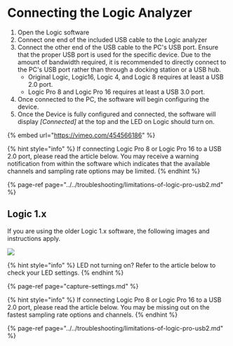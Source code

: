 # Connecting the Logic Analyzer

1. Open the Logic software
2. Connect one end of the included USB cable to the Logic analyzer
3. Connect the other end of the USB cable to the PC's USB port. Ensure that the proper USB port is used for the specific device. Due to the amount of bandwidth required, it is recommended to directly connect to the PC's USB port rather than through a docking station or a USB hub.
   * Original Logic, Logic16, Logic 4, and Logic 8 requires at least a USB 2.0 port.
   * Logic Pro 8 and Logic Pro 16 requires at least a USB 3.0 port.
4. Once connected to the PC, the software will begin configuring the device.
5. Once the Device is fully configured and connected, the software will display _\[Connected\]_ at the top and the LED on Logic should turn on.

{% embed url="https://vimeo.com/454566186" %}

{% hint style="info" %}
If connecting Logic Pro 8 or Logic Pro 16 to a USB 2.0 port, please read the article below. You may receive a warning notification from within the software which indicates that the available channels and sampling rate options may be limited.
{% endhint %}

{% page-ref page="../../troubleshooting/limitations-of-logic-pro-usb2.md" %}



## Logic 1.x

If you are using the older Logic 1.x software, the following images and instructions apply.

![](https://trello-attachments.s3.amazonaws.com/55f0ad9685db3c82f0f3aeba/5ae8df88247bf6f48d10a7f2/c07be3d62fc7c1dca63d5c3cf7a1bdd3/Logic-hw.png)

{% hint style="info" %}
LED not turning on? Refer to the article below to check your LED settings.
{% endhint %}

{% page-ref page="capture-settings.md" %}

{% hint style="info" %}
If connecting Logic Pro 8 or Logic Pro 16 to a USB 2.0 port, please read the article below. You may be missing out on the fastest sampling rate options and channels.
{% endhint %}

{% page-ref page="../../troubleshooting/limitations-of-logic-pro-usb2.md" %}





